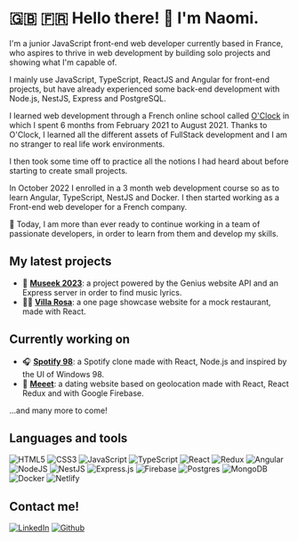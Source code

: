 # 🇬🇧 🇫🇷  Hello there! 👋 I'm Naomi.

I'm a junior JavaScript front-end web developer currently based in France, who aspires to thrive in web development by building solo projects and showing what I'm capable of.

I mainly use JavaScript, TypeScript, ReactJS and Angular for front-end projects, but have already experienced some back-end development with Node.js, NestJS, Express and PostgreSQL.

I learned web development through a French online school called [O'Clock](https://oclock.io) in which I spent 6 months from February 2021 to August 2021. Thanks to O'Clock, I learned all the different assets of FullStack development and I am no stranger to real life work environments.

I then took some time off to practice all the notions I had heard about before starting to create small projects.

In October 2022 I enrolled in a 3 month web development course so as to learn Angular, TypeScript, NestJS and Docker. I then started working as a Front-end web developer for a French company.

💼 Today, I am more than ever ready to continue working in a team of passionate developers, in order to learn from them and develop my skills. 

## My latest projects
- 🎵 [**Museek 2023**](https://github.com/naomi-lgt/Museek-2023): a project powered by the Genius website API and an Express server in order to find music lyrics.
- 🧑‍🍳 [**Villa Rosa**](https://github.com/naomi-lgt/villa-rosa): a one page showcase website for a mock restaurant, made with React.

## Currently working on
- 🎧 [**Spotify 98**](https://github.com/naomi-lgt/spotify-98): a Spotify clone made with React, Node.js and inspired by the UI of Windows 98.
- 💜 [**Meeet**](https://github.com/naomi-lgt/meeet-react-js): a dating website based on geolocation made with React, React Redux and with Google Firebase.

...and many more to come!

## Languages and tools

![HTML5](https://img.shields.io/badge/html5-%23E34F26.svg?style=for-the-badge&logo=html5&logoColor=white)
![CSS3](https://img.shields.io/badge/css3-%231572B6.svg?style=for-the-badge&logo=css3&logoColor=white)
![JavaScript](https://img.shields.io/badge/javascript-%23323330.svg?style=for-the-badge&logo=javascript&logoColor=%23F7DF1E)
![TypeScript](https://img.shields.io/badge/typescript-%23007ACC.svg?style=for-the-badge&logo=typescript&logoColor=white)
![React](https://img.shields.io/badge/react-%2320232a.svg?style=for-the-badge&logo=react&logoColor=%2361DAFB)
![Redux](https://img.shields.io/badge/redux-%23593d88.svg?style=for-the-badge&logo=redux&logoColor=white)
![Angular](https://img.shields.io/badge/angular-%23DD0031.svg?style=for-the-badge&logo=angular&logoColor=white)
![NodeJS](https://img.shields.io/badge/node.js-6DA55F?style=for-the-badge&logo=node.js&logoColor=white)
![NestJS](https://img.shields.io/badge/nestjs-%23E0234E.svg?style=for-the-badge&logo=nestjs&logoColor=white)
![Express.js](https://img.shields.io/badge/express.js-%23404d59.svg?style=for-the-badge&logo=express&logoColor=%2361DAFB)
![Firebase](https://img.shields.io/badge/Firebase-039BE5?style=for-the-badge&logo=Firebase&logoColor=white)
![Postgres](https://img.shields.io/badge/postgres-%23316192.svg?style=for-the-badge&logo=postgresql&logoColor=white)
![MongoDB](https://img.shields.io/badge/MongoDB-%234ea94b.svg?style=for-the-badge&logo=mongodb&logoColor=white)
![Docker](https://img.shields.io/badge/docker-%230db7ed.svg?style=for-the-badge&logo=docker&logoColor=white)
![Netlify](https://img.shields.io/badge/netlify-%23000000.svg?style=for-the-badge&logo=netlify&logoColor=#00C7B7)

## Contact me!
<a href="https://www.linkedin.com/in/naomi-legentil-51798a265/" target="_blank"><img alt="LinkedIn" src="https://img.shields.io/badge/linkedin-%230077B5.svg?&style=for-the-badge&logo=linkedin&logoColor=white" /></a>
<a href="https://github.com/naomi-lgt" target="_blank"><img alt="Github" src="https://img.shields.io/badge/GitHub-%2312100E.svg?&style=for-the-badge&logo=Github&logoColor=white" /></a>
